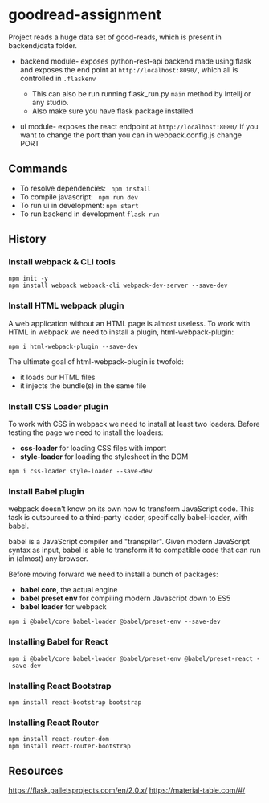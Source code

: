 # goodread-assignment

Project reads a huge data set of good-reads, which is present in backend/data folder.

* backend module- exposes python-rest-api backend made using flask and exposes the end point at ```http://localhost:8090/```, which all is controlled in ```.flaskenv```
    * This can also be run running flask_run.py ```main``` method by Intellj or any studio.
    * Also make sure you have flask package installed

* ui module- exposes the react endpoint at ```http://localhost:8080/``` if you want to change the port than you can in webpack.config.js change PORT


## Commands

* To resolve dependencies: ``` npm install```
* To compile javascript: ``` npm run dev```
* To run ui in development: ```npm start```
* To run backend in development ```flask run```


## History
### Install webpack & CLI tools
``` 
npm init -y
npm install webpack webpack-cli webpack-dev-server --save-dev
```


### Install HTML webpack plugin
A web application without an HTML page is almost useless. To work with HTML in webpack we need to install a plugin, html-webpack-plugin:
``` 
npm i html-webpack-plugin --save-dev
```
The ultimate goal of html-webpack-plugin is twofold:

* it loads our HTML files
* it injects the bundle(s) in the same file


### Install CSS Loader plugin
To work with CSS in webpack we need to install at least two loaders.
Before testing the page we need to install the loaders:

* __css-loader__ for loading CSS files with import
* __style-loader__ for loading the stylesheet in the DOM
``` 
npm i css-loader style-loader --save-dev
```

### Install Babel plugin

webpack doesn't know on its own how to transform JavaScript code. This task is outsourced to a third-party loader, specifically babel-loader, with babel.

babel is a JavaScript compiler and "transpiler". Given modern JavaScript syntax as input, babel is able to transform it to compatible code that can run in (almost) any browser.

Before moving forward we need to install a bunch of packages:
* __babel core__, the actual engine
* __babel preset env__ for compiling modern Javascript down to ES5
* __babel loader__ for webpack

``` 
npm i @babel/core babel-loader @babel/preset-env --save-dev
```


### Installing Babel for React

``` 
npm i @babel/core babel-loader @babel/preset-env @babel/preset-react --save-dev
```


### Installing React Bootstrap

``` 
npm install react-bootstrap bootstrap
```

### Installing React Router

``` 
npm install react-router-dom
npm install react-router-bootstrap
```

## Resources

https://flask.palletsprojects.com/en/2.0.x/
https://material-table.com/#/
